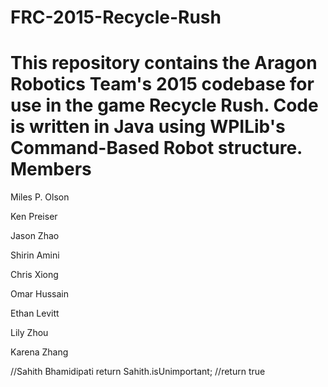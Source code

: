 FRC-2015-Recycle-Rush
=====================
This repository contains the Aragon Robotics Team's 2015 codebase for use in the game Recycle Rush. Code is written in Java using WPILib's Command-Based Robot structure.
Members
=====================
Miles P. Olson

Ken Preiser

Jason Zhao

Shirin Amini

Chris Xiong

Omar Hussain

Ethan Levitt

Lily Zhou

Karena Zhang

//Sahith Bhamidipati
return Sahith.isUnimportant;
//return true
